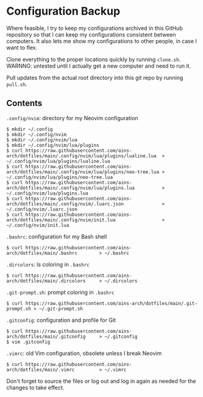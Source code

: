 # Configuration Backup

Where feasible, I try to keep my configurations archived in this GitHub repository
so that I can keep my configurations consistent between computers.
It also lets me show my configurations to other people, in case I want to flex.

Clone everything to the proper locations quickly by running `clone.sh`.
WARNNG: untested until I actually get a new computer and need to run it.

Pull updates from the actual root directory into this git repo by running `pull.sh`.

## Contents

`.config/nvim`: directory for my Neovim configuration

```
$ mkdir ~/.config
$ mkdir ~/.config/nvim
$ mkdir ~/.config/nvim/lua
$ mkdir ~/.config/nvim/lua/plugins
$ curl https://raw.githubusercontent.com/ains-arch/dotfiles/main/.config/nvim/lua/plugins/lualine.lua  > ~/.config/nvim/lua/plugins/lualine.lua
$ curl https://raw.githubusercontent.com/ains-arch/dotfiles/main/.config/nvim/lua/plugins/neo-tree.lua > ~/.config/nvim/lua/plugins/neo-tree.lua
$ curl https://raw.githubusercontent.com/ains-arch/dotfiles/main/.config/nvim/lua/plugins.lua          > ~/.config/nvim/lua/plugins.lua
$ curl https://raw.githubusercontent.com/ains-arch/dotfiles/main/.config/nvim/.luarc.json              > ~/.config/nvim/.luarc.json
$ curl https://raw.githubusercontent.com/ains-arch/dotfiles/main/.config/nvim/init.lua                 > ~/.config/nvim/init.lua
```

`.bashrc`: configuration for my Bash shell

```
$ curl https://raw.githubusercontent.com/ains-arch/dotfiles/main/.bashrc        > ~/.bashrc
```

`.dircolors`: ls coloring in `.bashrc`

```
$ curl https://raw.githubusercontent.com/ains-arch/dotfiles/main/.dircolors     > ~/.dircolors
```

`.git-prompt.sh`: prompt coloring in `.bashrc`

```
$ curl https://raw.githubusercontent.com/ains-arch/dotfiles/main/.git-prompt.sh > ~/.git-prompt.sh
```

`.gitconfig`: configuration and profile for Git

```
$ curl https://raw.githubusercontent.com/ains-arch/dotfiles/main/.gitconfig     > ~/.gitconfig
$ vim .gitconfig
```

`.vimrc`: old Vim configuration, obsolete unless I break Neovim

```
$ curl https://raw.githubusercontent.com/ains-arch/dotfiles/main/.vimrc         > ~/.vimrc
```

Don't forget to source the files or log out and log in again as needed for the changes to take effect.
